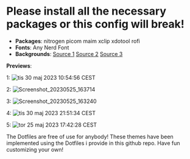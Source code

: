 # Please install all the necessary packages or this config will break!

+ **Packages**: nitrogen picom maim xclip xdotool rofi 
+ **Fonts**: Any Nerd Font
+ **Backgrounds**: [Source 1](https://github.com/D3Ext/aesthetic-wallpapers) [Source 2](https://github.com/linuxdotexe/nordic-wallpapers) [Source 3](https://github.com/dharmx/walls)

**Previews**:

1:
![tis 30 maj 2023 10:54:56 CEST](https://github.com/POP303U/my-i3-config/assets/115036828/0c98de3a-6dbf-4050-8fac-4d22c28d33dd)

2:
![Screenshot_20230525_163714](https://github.com/POP303U/my-i3-config/assets/115036828/301e2c72-6d52-45e7-91d7-e14553e81499)

3:
![Screenshot_20230525_163240](https://github.com/POP303U/my-i3-config/assets/115036828/b22f46ef-a9b6-4849-a30f-66c7be0e3119)

4: 
![tis 30 maj 2023 21:51:34 CEST](https://github.com/POP303U/my-i3-config/assets/115036828/b027086b-fc27-436f-9dec-30120365e56d)

5:
![tor 25 maj 2023 17:42:28 CEST](https://github.com/POP303U/my-i3-config/assets/115036828/e49b0c58-f09e-4250-9d01-c1724bd32efa)


The Dotfiles are free of use for anybody! 
These themes have been implemented using the Dotfiles i provide in this github repo. 
Have fun customizing your own!
